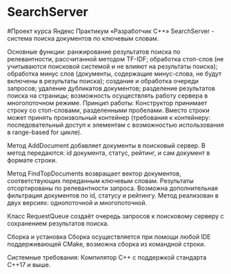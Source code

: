 # SearchServer

#Проект курса Яндекс Практикум «Разработчик С++»
SearchServer - система поиска документов по ключевым словам.

Основные функции:
ранжирование результатов поиска по релевантности, рассчитанной методом TF-IDF;
обработка стоп-слов (не учитываются поисковой системой и не влияют на результаты поиска);
обработка минус слов (документы, содержащие минус-слова, не будут включены в результаты поиска);
создание и обработка очереди запросов;
удаление дубликатов документов;
разделение результатов поиска на страницы;
возможность осуществлять работу сервера в многопоточном режиме.
Принцип работы:
 Конструктор принимает строку со стоп-словами, разделенными пробелами. Вместо строки может принять произвольный контейнер (требования к контейнеру: последовательный доступ к элементам с возможностью использования в range-based for цикле).

 Метод AddDocument добавляет документы в поисковый сервер. В метод передаются: id документа, статус, рейтинг, и сам документ в формате строки.

 Метод FindTopDocuments возвращает вектор документов, соответствующих переданным ключевым словам. Результаты отсортированы по релевантности запроса. Возможна дополнительная фильтрация документов по id, статусу и рейтингу. Метод реализован в двух версиях: однопоточной и многопоточной.

 Класс RequestQueue создаёт очередь запросов к поисковому серверу с сохранением результатов поиска.

Сборка и установка
Сборка осуществляется при помощи любой IDE поддерживающей CMake, возможна сборка из командной строки.

Системные требования:
Компилятор С++ с поддержкой стандарта С++17 и выше.
